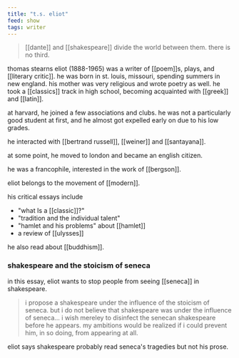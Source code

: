 ```yaml
---
title: "t.s. eliot"
feed: show
tags: writer
---
```


> [[dante]] and [[shakespeare]] divide the world between them. there is no third.

thomas stearns eliot (1888-1965) was a writer of [[poem]]s, plays, and [[literary critic]]. he was born in st. louis, missouri, spending summers in new england. his mother was very religious and wrote poetry as well. he took a [[classics]] track in high school, becoming acquainted with [[greek]] and [[latin]]. 

at harvard, he joined a few associations and clubs. he was not a particularly good student at first, and he almost got expelled early on due to his low grades. 

he interacted with [[bertrand russell]], [[weiner]] and [[santayana]]. 

at some point, he moved to london and became an english citizen. 

he was a francophile, interested in the work of [[bergson]]. 

eliot belongs to the movement of [[modern]]. 

his critical essays include

* "what Is a [[classic]]?"
* "tradition and the individual talent"
* "hamlet and his problems" about [[hamlet]]
* a review of [[ulysses]]

he also read about [[buddhism]].


### shakespeare and the stoicism of seneca

in this essay, eliot wants to stop people from seeing [[seneca]] in shakespeare.

> i propose a shakespeare under the influence of the stoicism of seneca. but i do not believe that shakespeare was under the influence of seneca... i wish mereley to disinfect the senecan shakespeare before he appears. my ambitions would be realized if i could prevent him, in so doing, from appearing at all.

eliot says shakespeare probably read seneca's tragedies but not his prose. 